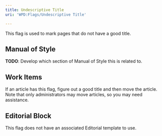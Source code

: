 ```yaml
---
title: Undescriptive Title
uri: 'WPD:Flags/Undescriptive Title'

---
```

This flag is used to mark pages that do not have a good title.

## <span>Manual of Style</span>

**TODO**: Develop which section of Manual of Style this is related to.

## <span>Work Items</span>

If an article has this flag, figure out a good title and then move the article. Note that only administrators may move articles, so you may need assistance.

## <span>Editorial Block</span>

This flag does not have an associated Editorial template to use.